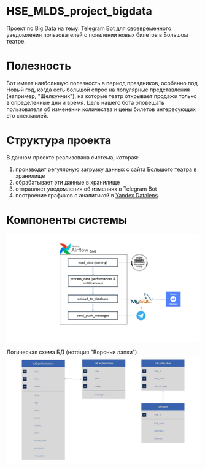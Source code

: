 # HSE_MLDS_project_bigdata

Проект по Big Data на тему: Telegram Bot для своевременного уведомления пользователей о появлении новых билетов в Большом театре.

# Полезность

Бот имеет наибольшую полезность в период праздников, особенно под Новый год, когда есть большой спрос на популярные представления (например, "Щелкунчик"), на которые театр открывает продажи только в определенные дни и время. Цель нашего бота оповещать пользователя об изменении количества и цены билетов интересующих его спектаклей. 

# Структура проекта

В данном проекте реализована система, которая:

1. производит регулярную загрузку данных c [сайта Большого театра](https://bolshoi.ru/timetable/all) в хранилище
2. обрабатывает эти данные в хранилище
3. отправляет уведомления об измениях в Telegram Bot
4. построение графиков с аналитикой в [Yandex Datalens](https://datalens.yandex.ru/e7j0uel08p0c2-dashbord-bolshoy-teatr).


# Компоненты системы
![img1](https://github.com/sophieebuz/HSE_MLDS_project_bigdata/blob/main/docs/scheme_project.jpg)

Логическая схема БД (нотация "Вороньи лапки")
![img1](https://github.com/sophieebuz/HSE_MLDS_project_bigdata/blob/main/docs/logic_model_DB.jpg)

